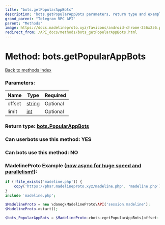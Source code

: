 ```yaml
---
title: "bots.getPopularAppBots"
description: "bots.getPopularAppBots parameters, return type and example"
grand_parent: "Telegram RPC API"
parent: "Methods"
image: https://docs.madelineproto.xyz/favicons/android-chrome-256x256.png
redirect_from: /API_docs/methods/bots_getPopularAppBots.html
---
```

# Method: bots.getPopularAppBots
[Back to methods index](index.html)



### Parameters:

| Name     |    Type       | Required |
|----------|---------------|----------|
|offset|[string](/API_docs/types/string.html) | Optional|
|limit|[int](/API_docs/types/int.html) | Optional|


### Return type: [bots.PopularAppBots](/API_docs/types/bots.PopularAppBots.html)

### Can userbots use this method: **YES**

### Can bots use this method: **NO**


### MadelineProto Example ([now async for huge speed and parallelism!](https://docs.madelineproto.xyz/docs/ASYNC.html)):


```php
if (!file_exists('madeline.php')) {
    copy('https://phar.madelineproto.xyz/madeline.php', 'madeline.php');
}
include 'madeline.php';

$MadelineProto = new \danog\MadelineProto\API('session.madeline');
$MadelineProto->start();

$bots_PopularAppBots = $MadelineProto->bots->getPopularAppBots(offset: 'string', limit: $int, );
```

